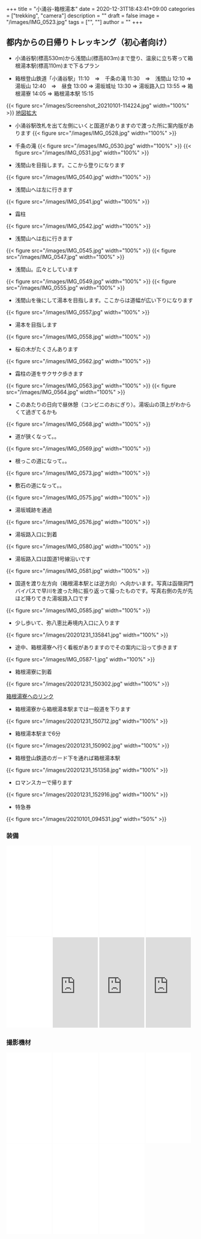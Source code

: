 ﻿+++
title = "小涌谷-箱根湯本"
date = 2020-12-31T18:43:41+09:00
categories = ["trekking", "camera"]
description = ""
draft = false
image = "/images/IMG_0523.jpg"
tags = ["", ""]
author = ""
+++

## 都内からの日帰りトレッキング（初心者向け）

- 小涌谷駅(標高530m)から浅間山(標高803m)まで登り、温泉に立ち寄って箱根湯本駅(標高110m)まで下るプラン

- 箱根登山鉄道「小涌谷駅」11:10　⇒　千条の滝 11:30　⇒　浅間山 12:10 ⇒　湯坂山 12:40　⇒　昼食 13:00 ⇒ 湯坂城址 13:30 ⇒ 湯坂路入口 13:55 ⇒ 箱根湯寮 14:05 ⇒ 箱根湯本駅 15:15

{{< figure src="/images/Screenshot_20210101-114224.jpg" width="100%" >}}
<a href="/images/Screenshot_20210101-114224-b.jpg" target="_blank">地図拡大<a>

- 小涌谷駅改札を出て左側にいくと国道がありますので渡った所に案内版があります
{{< figure src="/images/IMG_0528.jpg" width="100%" >}}
- 千条の滝
{{< figure src="/images/IMG_0530.jpg" width="100%" >}}
{{< figure src="/images/IMG_0531.jpg" width="100%" >}}

- 浅間山を目指します。ここから登りになります

{{< figure src="/images/IMG_0540.jpg" width="100%" >}}

- 浅間山へは左に行きます

{{< figure src="/images/IMG_0541.jpg" width="100%" >}}

- 霜柱

{{< figure src="/images/IMG_0542.jpg" width="100%" >}}

- 浅間山へは右に行きます

{{< figure src="/images/IMG_0545.jpg" width="100%" >}}
{{< figure src="/images/IMG_0547.jpg" width="100%" >}}

- 浅間山。広々としています

{{< figure src="/images/IMG_0549.jpg" width="100%" >}}
{{< figure src="/images/IMG_0555.jpg" width="100%" >}}

- 浅間山を後にして湯本を目指します。ここからは道幅が広い下りになります

{{< figure src="/images/IMG_0557.jpg" width="100%" >}}

- 湯本を目指します

{{< figure src="/images/IMG_0558.jpg" width="100%" >}}

- 桜の木がたくさんあります

{{< figure src="/images/IMG_0562.jpg" width="100%" >}}

- 霜柱の道をサクサク歩きます

{{< figure src="/images/IMG_0563.jpg" width="100%" >}}
{{< figure src="/images/IMG_0564.jpg" width="100%" >}}

- このあたりの日向で昼休憩（コンビニのおにぎり）。湯坂山の頂上がわからくて過ぎてるかも

{{< figure src="/images/IMG_0568.jpg" width="100%" >}}

- 道が狭くなって。。

{{< figure src="/images/IMG_0569.jpg" width="100%" >}}

- 根っこの道になって。。

{{< figure src="/images/IMG_0573.jpg" width="100%" >}}

- 敷石の道になって。。

{{< figure src="/images/IMG_0575.jpg" width="100%" >}}

- 湯坂城跡を通過

{{< figure src="/images/IMG_0576.jpg" width="100%" >}}

- 湯坂路入口に到着

{{< figure src="/images/IMG_0580.jpg" width="100%" >}}

- 湯坂路入口は国道1号線沿いです

{{< figure src="/images/IMG_0581.jpg" width="100%" >}}

- 国道を渡り左方向（箱根湯本駅とは逆方向）へ向かいます。写真は函嶺洞門バイパスで早川を渡った時に振り返って撮ったものです。写真右側の先が先ほど降りてきた湯坂路入口です

{{< figure src="/images/IMG_0585.jpg" width="100%" >}}

- 少し歩いて、弥八恵比寿境内入口に入ります

{{< figure src="/images/20201231_135841.jpg" width="100%" >}}

- 途中、箱根湯寮へ行く看板がありますのでその案内に沿って歩きます

{{< figure src="/images/IMG_0587-1.jpg" width="100%" >}}

- 箱根湯寮に到着

{{< figure src="/images/20201231_150302.jpg" width="100%" >}}

[箱根湯寮へのリンク](https://www.hakoneyuryo.jp/)

- 箱根湯寮から箱根湯本駅までは一般道を下ります

{{< figure src="/images/20201231_150712.jpg" width="100%" >}}

- 箱根湯本駅まで6分

{{< figure src="/images/20201231_150902.jpg" width="100%" >}}

- 箱根登山鉄道のガード下を通れば箱根湯本駅

{{< figure src="/images/20201231_151358.jpg" width="100%" >}}

- ロマンスカーで帰ります

{{< figure src="/images/20201231_152916.jpg" width="100%" >}}

- 特急券

{{< figure src="/images/20210101_094531.jpg" width="50%" >}}




### 装備

<iframe style="width:120px;height:240px;" marginwidth="0" marginheight="0" scrolling="no" frameborder="0" src="//rcm-fe.amazon-adsystem.com/e/cm?lt1=_blank&bc1=000000&IS2=1&bg1=FFFFFF&fc1=000000&lc1=0000FF&t=yokochi-22&language=ja_JP&o=9&p=8&l=as4&m=amazon&f=ifr&ref=as_ss_li_til&asins=B07GVXKF9T&linkId=696f0531aacba2aa4ee4743ce590f1d6"></iframe>

<iframe style="width:120px;height:240px;" marginwidth="0" marginheight="0" scrolling="no" frameborder="0" src="//rcm-fe.amazon-adsystem.com/e/cm?lt1=_blank&bc1=000000&IS2=1&bg1=FFFFFF&fc1=000000&lc1=0000FF&t=yokochi-22&language=ja_JP&o=9&p=8&l=as4&m=amazon&f=ifr&ref=as_ss_li_til&asins=B00BEGFKKY&linkId=7d8ee6f81b888fba3df87ba6cfb58a1c"></iframe>

<iframe style="width:120px;height:240px;" marginwidth="0" marginheight="0" scrolling="no" frameborder="0" src="//rcm-fe.amazon-adsystem.com/e/cm?lt1=_blank&bc1=000000&IS2=1&bg1=FFFFFF&fc1=000000&lc1=0000FF&t=yokochi-22&language=ja_JP&o=9&p=8&l=as4&m=amazon&f=ifr&ref=as_ss_li_til&asins=B01HNP7AKW&linkId=c38216ebd2e1332539fbb8b12652a2d4"></iframe>

<iframe style="width:120px;height:240px;" marginwidth="0" marginheight="0" scrolling="no" frameborder="0" src="//rcm-fe.amazon-adsystem.com/e/cm?lt1=_blank&bc1=000000&IS2=1&bg1=FFFFFF&fc1=000000&lc1=0000FF&t=yokochi-22&language=ja_JP&o=9&p=8&l=as4&m=amazon&f=ifr&ref=as_ss_li_til&asins=B078KQR255&linkId=648aa312eb522db6fd1676bcbd896b27"></iframe>

<iframe style="width:120px;height:240px;" marginwidth="0" marginheight="0" scrolling="no" frameborder="0" src="//rcm-fe.amazon-adsystem.com/e/cm?lt1=_blank&bc1=000000&IS2=1&bg1=FFFFFF&fc1=000000&lc1=0000FF&t=yokochi-22&language=ja_JP&o=9&p=8&l=as4&m=amazon&f=ifr&ref=as_ss_li_til&asins=B01HHL56O4&linkId=197a671f7495fcae528ed56e2989862c"></iframe>

<iframe style="width:120px;height:240px;" marginwidth="0" marginheight="0" scrolling="no" frameborder="0" src="https://rcm-fe.amazon-adsystem.com/e/cm?ref=qf_sp_asin_til&t=yokochi-22&m=amazon&o=9&p=8&l=as1&IS1=1&detail=1&asins=B0789FPG3S&linkId=82f484d9e625c3db6e798b216f8cc411&bc1=ffffff&amp;lt1=_top&fc1=333333&lc1=0066c0&bg1=ffffff&f=ifr">
</iframe>

<iframe style="width:120px;height:240px;" marginwidth="0" marginheight="0" scrolling="no" frameborder="0" src="https://rcm-fe.amazon-adsystem.com/e/cm?ref=qf_sp_asin_til&t=yokochi-22&m=amazon&o=9&p=8&l=as1&IS1=1&detail=1&asins=B08F52VRTS&linkId=1a27a261e836fbee7b718f6f44863b7b&bc1=ffffff&amp;lt1=_top&fc1=333333&lc1=0066c0&bg1=ffffff&f=ifr">
</iframe>

<iframe style="width:120px;height:240px;" marginwidth="0" marginheight="0" scrolling="no" frameborder="0" src="https://rcm-fe.amazon-adsystem.com/e/cm?ref=qf_sp_asin_til&t=yokochi-22&m=amazon&o=9&p=8&l=as1&IS1=1&detail=1&asins=B06VVVQ72B&linkId=31e3e7c778b2559122517137001a721b&bc1=ffffff&amp;lt1=_top&fc1=333333&lc1=0066c0&bg1=ffffff&f=ifr">
</iframe>

### 撮影機材

<iframe style="width:120px;height:240px;" marginwidth="0" marginheight="0" scrolling="no" frameborder="0" src="//rcm-fe.amazon-adsystem.com/e/cm?lt1=_blank&bc1=000000&IS2=1&bg1=FFFFFF&fc1=000000&lc1=0000FF&t=yokochi-22&language=ja_JP&o=9&p=8&l=as4&m=amazon&f=ifr&ref=as_ss_li_til&asins=B07NQNDQ9S&linkId=b69b33933d5afe11dd96c1f3c797fd7a"></iframe>

<iframe style="width:120px;height:240px;" marginwidth="0" marginheight="0" scrolling="no" frameborder="0" src="//rcm-fe.amazon-adsystem.com/e/cm?lt1=_blank&bc1=000000&IS2=1&bg1=FFFFFF&fc1=000000&lc1=0000FF&t=yokochi-22&language=ja_JP&o=9&p=8&l=as4&m=amazon&f=ifr&ref=as_ss_li_til&asins=B07NJJVTCD&linkId=bb6f2e1782b2b9a4dc6c110712ccd93a"></iframe>

<iframe style="width:120px;height:240px;" marginwidth="0" marginheight="0" scrolling="no" frameborder="0" src="//rcm-fe.amazon-adsystem.com/e/cm?lt1=_blank&bc1=000000&IS2=1&bg1=FFFFFF&fc1=000000&lc1=0000FF&t=yokochi-22&language=ja_JP&o=9&p=8&l=as4&m=amazon&f=ifr&ref=as_ss_li_til&asins=B07H5R764K&linkId=ade953e6061476abdc486a9a5198ecd3"></iframe>

<iframe style="width:120px;height:240px;" marginwidth="0" marginheight="0" scrolling="no" frameborder="0" src="//rcm-fe.amazon-adsystem.com/e/cm?lt1=_blank&bc1=000000&IS2=1&bg1=FFFFFF&fc1=000000&lc1=0000FF&t=yokochi-22&language=ja_JP&o=9&p=8&l=as4&m=amazon&f=ifr&ref=as_ss_li_til&asins=B017L9EF2G&linkId=3d3c5d5e5f901329300e7cb6c5ba6d64"></iframe>

<iframe style="width:120px;height:240px;" marginwidth="0" marginheight="0" scrolling="no" frameborder="0" src="//rcm-fe.amazon-adsystem.com/e/cm?lt1=_blank&bc1=000000&IS2=1&bg1=FFFFFF&fc1=000000&lc1=0000FF&t=yokochi-22&language=ja_JP&o=9&p=8&l=as4&m=amazon&f=ifr&ref=as_ss_li_til&asins=B07818LB9D&linkId=316481b2f8d4986b2afd19a1cf592225"></iframe>

<iframe style="width:120px;height:240px;" marginwidth="0" marginheight="0" scrolling="no" frameborder="0" src="//rcm-fe.amazon-adsystem.com/e/cm?lt1=_blank&bc1=000000&IS2=1&bg1=FFFFFF&fc1=000000&lc1=0000FF&t=yokochi-22&language=ja_JP&o=9&p=8&l=as4&m=amazon&f=ifr&ref=as_ss_li_til&asins=B00006J07K&linkId=b45dabbdf9d119ed9e80db351ca8db1a"></iframe>

<iframe style="width:120px;height:240px;" marginwidth="0" marginheight="0" scrolling="no" frameborder="0" src="//rcm-fe.amazon-adsystem.com/e/cm?lt1=_blank&bc1=000000&IS2=1&bg1=FFFFFF&fc1=000000&lc1=0000FF&t=yokochi-22&language=ja_JP&o=9&p=8&l=as4&m=amazon&f=ifr&ref=as_ss_li_til&asins=B00T90FZ20&linkId=20d71890d68033cb5a181ced9ad2e06a"></iframe>